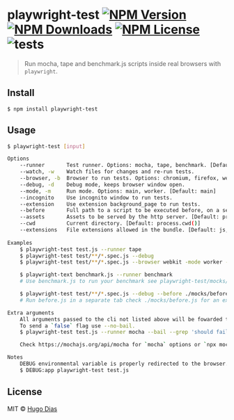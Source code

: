 # playwright-test [![NPM Version](https://img.shields.io/npm/v/playwright-test.svg)](https://www.npmjs.com/package/playwright-test) [![NPM Downloads](https://img.shields.io/npm/dt/playwright-test.svg)](https://www.npmjs.com/package/playwright-test) [![NPM License](https://img.shields.io/npm/l/playwright-test.svg)](https://www.npmjs.com/package/playwright-test) ![tests](https://github.com/hugomrdias/playwright-test/workflows/tests/badge.svg)

> Run mocha, tape and benchmark.js scripts inside real browsers with `playwright`.


## Install

```
$ npm install playwright-test
```


## Usage

```bash
$ playwright-test [input]

Options
    --runner       Test runner. Options: mocha, tape, benchmark. [Default: mocha]
    --watch, -w    Watch files for changes and re-run tests.
    --browser, -b  Browser to run tests. Options: chromium, firefox, webkit. [Default: chromium]
    --debug, -d    Debug mode, keeps browser window open.
    --mode, -m     Run mode. Options: main, worker. [Default: main]
    --incognito    Use incognito window to run tests.
    --extension    Use extension background_page to run tests.
    --before       Full path to a script to be executed before, on a separate tab.
    --assets       Assets to be served by the http server. [Default: process.cwd()]
    --cwd          Current directory. [Default: process.cwd()]
    --extensions   File extensions allowed in the bundle. [Default: js,cjs,mjs]
    
Examples
    $ playwright-test test.js --runner tape
    $ playwright-test test/**/*.spec.js --debug
    $ playwright-test test/**/*.spec.js --browser webkit -mode worker --incognito --debug

    $ playwright-text benchmark.js --runner benchmark
    # Use benchmark.js to run your benchmark see playwright-test/mocks/benchmark.js for an example.

    $ playwright-test test/**/*.spec.js --debug --before ./mocks/before.js
    # Run before.js in a separate tab check ./mocks/before.js for an example. Important: You need to call \`self.pwTestController.beforeEnd()\`, if you want the main tab to wait for the before script.

Extra arguments
    All arguments passed to the cli not listed above will be fowarded to the runner.
    To send a `false` flag use --no-bail.
    $ playwright-test test.js --runner mocha --bail --grep 'should fail'

    Check https://mochajs.org/api/mocha for `mocha` options or `npx mocha --help`.

Notes
    DEBUG environmental variable is properly redirected to the browser. If you use 'debug' package for logs the following example will work as you expect. 
    $ DEBUG:app playwright-test test.js 
```


## License

MIT © [Hugo Dias](http://hugodias.me)
